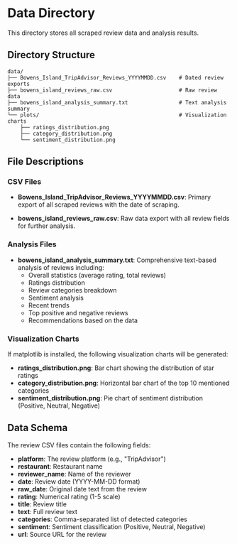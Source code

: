 # Data Directory

This directory stores all scraped review data and analysis results.

## Directory Structure

```
data/
├── Bowens_Island_TripAdvisor_Reviews_YYYYMMDD.csv    # Dated review exports
├── bowens_island_reviews_raw.csv                     # Raw review data
├── bowens_island_analysis_summary.txt                # Text analysis summary
└── plots/                                            # Visualization charts
    ├── ratings_distribution.png
    ├── category_distribution.png
    └── sentiment_distribution.png
```

## File Descriptions

### CSV Files

- **Bowens_Island_TripAdvisor_Reviews_YYYYMMDD.csv**: Primary export of all scraped reviews with the date of scraping.
  
- **bowens_island_reviews_raw.csv**: Raw data export with all review fields for further analysis.

### Analysis Files

- **bowens_island_analysis_summary.txt**: Comprehensive text-based analysis of reviews including:
  - Overall statistics (average rating, total reviews)
  - Ratings distribution
  - Review categories breakdown
  - Sentiment analysis
  - Recent trends
  - Top positive and negative reviews
  - Recommendations based on the data

### Visualization Charts

If matplotlib is installed, the following visualization charts will be generated:

- **ratings_distribution.png**: Bar chart showing the distribution of star ratings
- **category_distribution.png**: Horizontal bar chart of the top 10 mentioned categories
- **sentiment_distribution.png**: Pie chart of sentiment distribution (Positive, Neutral, Negative)

## Data Schema

The review CSV files contain the following fields:

- **platform**: The review platform (e.g., "TripAdvisor")
- **restaurant**: Restaurant name
- **reviewer_name**: Name of the reviewer
- **date**: Review date (YYYY-MM-DD format)
- **raw_date**: Original date text from the review
- **rating**: Numerical rating (1-5 scale)
- **title**: Review title
- **text**: Full review text
- **categories**: Comma-separated list of detected categories
- **sentiment**: Sentiment classification (Positive, Neutral, Negative)
- **url**: Source URL for the review
